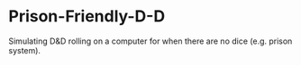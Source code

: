 # Prison-Friendly-D-D
Simulating D&D rolling on a computer for when there are no dice (e.g. prison system).
